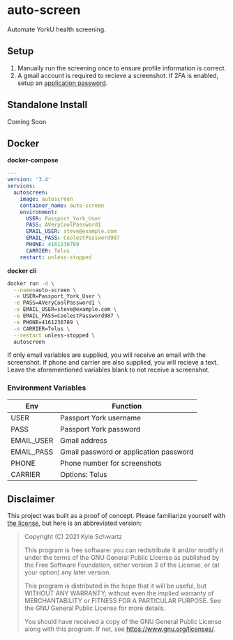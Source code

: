 # auto-screen

Automate YorkU health screening.

## Setup

1. Manually run the screening once to ensure profile information is correct.
2. A gmail account is required to recieve a screenshot. If 2FA is enabled, setup an [application password](https://www.lifewire.com/get-a-password-to-access-gmail-by-pop-imap-2-1171882).

## Standalone Install

Coming Soon

## Docker

**docker-compose**

<!-- prettier-ignore -->
```yaml
---
version: '3.4'
services:
  autoscreen:
    image: autoscreen
    container_name: auto-screen
    environment:
      USER: Passport_York_User
      PASS: AVeryCoolPassword1
      EMAIL_USER: steve@example.com
      EMAIL_PASS: CoolestPassword987
      PHONE: 4161236789
      CARRIER: Telus
    restart: unless-stopped
```

**docker cli**

<!-- prettier-ignore -->
```sh
docker run -d \
  --name=auto-screen \
  -e USER=Passport_York_User \
  -e PASS=AVeryCoolPassword1 \
  -e EMAIL_USER=steve@example.com \
  -e EMAIL_PASS=CoolestPassword987 \
  -e PHONE=4161236789 \
  -e CARRIER=Telus \
  --restart unless-stopped \
  autoscreen
```

If only email variables are supplied, you will receive an email with the screenshot. If phone and carrier are also supplied, you will recieve a text. Leave the aforementioned variables blank to not receive a screenshot.

### Environment Variables

| Env        | Function                               |
| ---------- | -------------------------------------- |
| USER       | Passport York username                 |
| PASS       | Passport York password                 |
| EMAIL_USER | Gmail address                          |
| EMAIL_PASS | Gmail password or application password |
| PHONE      | Phone number for screenshots           |
| CARRIER    | Options: Telus                         |

## Disclaimer

This project was built as a proof of concept. Please familiarize yourself with [the license](COPYING), but here is an abbreviated version:

> Copyright (C) 2021 Kyle Schwartz
>
> This program is free software: you can redistribute it and/or modify
> it under the terms of the GNU General Public License as published by
> the Free Software Foundation, either version 3 of the License, or
> (at your option) any later version.
>
> This program is distributed in the hope that it will be useful,
> but WITHOUT ANY WARRANTY; without even the implied warranty of
> MERCHANTABILITY or FITNESS FOR A PARTICULAR PURPOSE. See the
> GNU General Public License for more details.
>
> You should have received a copy of the GNU General Public License
> along with this program. If not, see https://www.gnu.org/licenses/.
